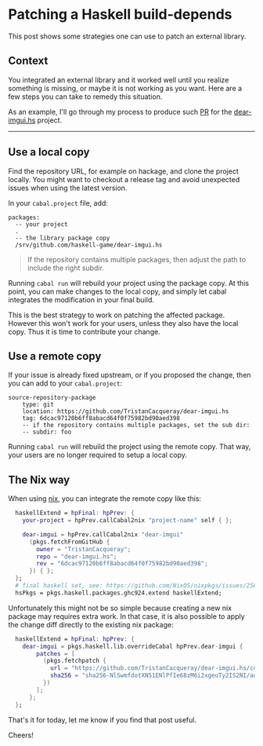 # Patching a Haskell build-depends

This post shows some strategies one can use to patch an external library.

## Context

You integrated an external library and it worked well until you realize something is missing, or maybe it is not working as you want.
Here are a few steps you can take to remedy this situation.

As an example, I'll go through my process to produce such [PR][dear-pr] for the [dear-imgui.hs][dear-imgui.hs] project.

---

## Use a local copy

Find the repository URL, for example on hackage, and clone the project locally.
You might want to checkout a release tag and avoid unexpected issues when using the latest version.

In your `cabal.project` file, add:

```
packages:
  -- your project
  .
  -- the library package copy
  /srv/github.com/haskell-game/dear-imgui.hs
```

> If the repository contains multiple packages, then adjust the path to include the right subdir.

Running `cabal run` will rebuild your project using the package copy. At this point, you can make
changes to the local copy, and simply let cabal integrates the modification in your final build.

This is the best strategy to work on patching the affected package.
However this won't work for your users, unless they also have the local copy.
Thus it is time to contribute your change.


## Use a remote copy

If your issue is already fixed upstream, or if you proposed the change, then you can add to your `cabal.project`:

```
source-repository-package
    type: git
    location: https://github.com/TristanCacqueray/dear-imgui.hs
    tag: 6dcac97120b6ff8abacd64f0f75982bd90aed398
    -- if the repository contains multiple packages, set the sub dir:
    -- subdir: foo
```

Running `cabal run` will rebuild the project using the remote copy.
That way, your users are no longer required to setup a local copy.


## The Nix way

When using [nix](https://nixos.org), you can integrate the remote copy like this:

```nix
  haskellExtend = hpFinal: hpPrev: {
    your-project = hpPrev.callCabal2nix "project-name" self { };

    dear-imgui = hpPrev.callCabal2nix "dear-imgui"
      (pkgs.fetchFromGitHub {
        owner = "TristanCacqueray";
        repo = "dear-imgui.hs";
        rev = "6dcac97120b6ff8abacd64f0f75982bd90aed398";
      }) { };
  };
  # final haskell set, see: https://github.com/NixOS/nixpkgs/issues/25887
  hsPkgs = pkgs.haskell.packages.ghc924.extend haskellExtend;
```

Unfortunately this might not be so simple because creating a new nix package may requires extra work.
In that case, it is also possible to apply the change diff directly to the existing nix package:

```nix
  haskellExtend = hpFinal: hpPrev: {
    dear-imgui = pkgs.haskell.lib.overrideCabal hpPrev.dear-imgui {
        patches = [
          (pkgs.fetchpatch {
            url = "https://github.com/TristanCacqueray/dear-imgui.hs/commit/6dcac97120b6ff8abacd64f0f75982bd90aed398.patch";
            sha256 = "sha256-NlSwmfdotXN51ENlPfIe68zM6i2xgeuTy2IS2NI/aqM=";
          })
        ];
      };
  };
```

That's it for today, let me know if you find that post useful.

Cheers!

[dear-pr]: https://github.com/haskell-game/dear-imgui.hs/pull/161
[dear-imgui.hs]: https://github.com/haskell-game/dear-imgui.hs#readme
